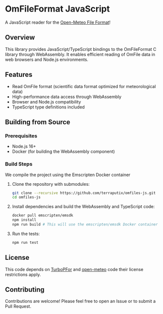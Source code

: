 # OmFileFormat JavaScript

A JavaScript reader for the [Open-Meteo File Format](https://github.com/open-meteo/om-file-format/)!

## Overview

This library provides JavaScript/TypeScript bindings to the OmFileFormat C library through WebAssembly. It enables efficient reading of OmFile data in web browsers and Node.js environments.

## Features

- Read OmFile format (scientific data format optimized for meteorological data)
- High-performance data access through WebAssembly
- Browser and Node.js compatibility
- TypeScript type definitions included

## Building from Source

### Prerequisites

- Node.js 16+
- Docker (for building the WebAssembly component)

### Build Steps

We compile the project using the Emscripten Docker container

1. Clone the repository with submodules:
   ```bash
   git clone --recursive https://github.com/terraputix/omfiles-js.git
   cd omfiles-js
   ```

2. Install dependencies and build the WebAssembly and TypeScript code:
   ```bash
   docker pull emscripten/emsdk
   npm install
   npm run build # This will use the emscripten/emsdk Docker container to build the WebAssembly module!
   ```

3. Run the tests:
   ```bash
   npm run test
   ```


## License

This code depends on [TurboPFor](https://github.com/powturbo/TurboPFor-Integer-Compression) and [open-meteo](https://github.com/open-meteo/open-meteo) code their license restrictions apply.

## Contributing

Contributions are welcome! Please feel free to open an Issue or to submit a Pull Request.
